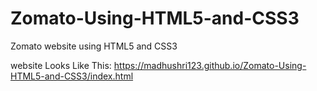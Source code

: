 # Zomato-Using-HTML5-and-CSS3
Zomato website using HTML5 and CSS3


website Looks Like This: https://madhushri123.github.io/Zomato-Using-HTML5-and-CSS3/index.html
